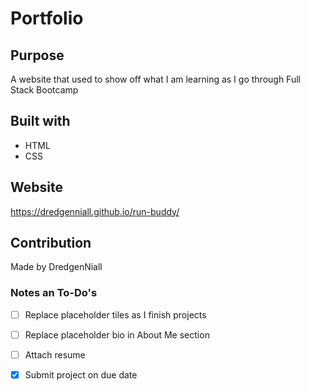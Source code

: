 # Portfolio

## Purpose
A website that used to show off what I am learning as I go through Full Stack Bootcamp

## Built with
* HTML
* CSS

## Website
https://dredgenniall.github.io/run-buddy/

## Contribution
Made by DredgenNiall

### Notes an To-Do's
 
- [ ] Replace placeholder tiles as I finish projects
- [ ] Replace placeholder bio in About Me section
- [ ] Attach resume
- [x] Submit project on due date


